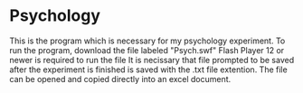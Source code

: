 # Psychology
This is the program which is necessary for my psychology experiment.
To run the program, download the file labeled "Psych.swf"
Flash Player 12 or newer is required to run the file
It is necissary that file prompted to be saved after the experiment is finished is saved with the .txt file extention.
The file can be opened and copied directly into an excel document.
